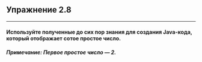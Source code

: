 ## Упражнение 2.8

***

#### Используйте полученные до сих пор знания для создания Java-кода, который отображает сотое простое число.

##### Примечание: Первое простое число — 2.